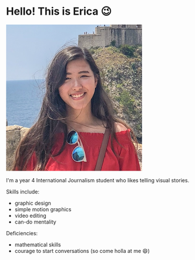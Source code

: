 # Hello! This is Erica :wink: 

![](https://github.com/ericachinn/jour2106/blob/master/Screen%20Shot%202019-01-26%20at%209.20.00%20PM.png?raw=true)

I'm a year 4 International Journalism student who likes telling visual stories.

Skills include:

* graphic design
* simple motion graphics
* video editing
* can-do mentality

Deficiencies:
* mathematical skills
* courage to start conversations (so come holla at me :smile:)
